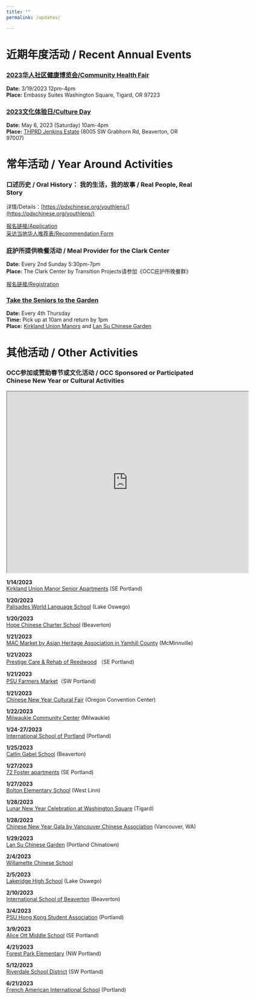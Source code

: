```yaml
---
title: ""
permalink: /updates/

---
```


# 近期年度活动 / Recent Annual Events

### [2023华人社区健康博览会/Community Health Fair](https://pdxchinese.org/healthfair/)

**Date:** 3/19/2023 12pm-4pm  
**Place:** Embassy Suites Washington Square, Tigard, OR 97223  

### [2023文化体验日/Culture Day](https://pdxchinese.org/cultureday/)

**Date:** May 6, 2023 (Saturday) 10am-4pm  
**Place:** [THPRD Jenkins Estate](https://www.thprd.org/facilities/historic/jenkins-estate) (8005 SW Grabhorn Rd, Beaverton, OR 97007)  

# 常年活动 / Year Around Activities

### 口述历史 / Oral History： 我的生活，我的故事 / Real People, Real Story

详情/Details：[https://pdxchinese.org/youthlens/](https://pdxchinese.org/youthlens/)

[报名链接/Application](https://docs.google.com/forms/d/e/1FAIpQLScK3ahKKd_XjBtZNlOqSQhaRgjLDolodXpg9dIBx3lLu3mbWg/viewform?usp=sf_link)  
[采访当地华人推荐表/Recommendation Form](https://docs.google.com/forms/d/e/1FAIpQLSconI7lF4QMz0Wvl34UQhkkMm9pq6PuIGGvP7Ek3Ie8dzvU9A/viewform?usp=sf_link)  

### 庇护所提供晚餐活动 / Meal Provider for the Clark Center

**Date:** Every 2nd Sunday 5:30pm-7pm  
**Place:** The Clark Center by Transition Projects请参加《OCC庇护所晚餐群》  

[报名链接/Registration](https://signup.com/client/invitation2/secure/114701245205736806/false#/invitation)

### [Take the Seniors to the Garden](https://pdxchinese.org/ridewseniors/)

**Date:** Every 4th Thursday  
**Time:** Pick up at 10am and return by 1pm  
**Place:** [Kirkland Union Manors](https://theunionmanors.org/kirkland-union-manors/) and [Lan Su Chinese Garden](https://lansugarden.org/)  

# 其他活动 / Other Activities

### OCC参加或赞助春节或文化活动 / OCC Sponsored or Participated Chinese New Year or Cultural Activities

<iframe src="https://www.google.com/maps/d/u/0/embed?mid=1CeLwb-03MNEFwnPaZlm6LAqtMeFgwOI&ehbc=2E312F" width="640" height="480"></iframe>

**1/14/2023**  
[Kirkland Union Manor Senior Apartments](https://pdxchinese.org/lunarnewyear/) (SE Portland)  

**1/20/2023**  
[Palisades World Language School](https://www.losdschools.org/Domain/1866) (Lake Oswego)  

**1/20/2023**  
[Hope Chinese Charter School](https://hopeccs.org/) (Beaverton)  

**1/21/2023**  
[MAC Market by Asian Heritage Association in Yamhill County](https://www.eventbrite.com/e/lunar-new-year-celebration-tickets-473476941277) (McMinnville)  

**1/21/2023**  
[Prestige Care & Rehab of Reedwood](https://www.prestigecare.com/) （SE Portland)  

**1/21/2023**  
[PSU Farmers Market](https://www.portlandfarmersmarket.org/)（SW Portland)  

**1/21/2023**  
[Chinese New Year Cultural Fair](https://www.oregoncc.org/en/events/2023/01/chinese-new-year-cultural-fair-2023) (Oregon Convention Center)  

**1/22/2023**  
[Milwaukie Community Center](https://ncprd.com/wp-content/uploads/2022/12/MCC-Connection_Jan_Feb_2023_Final_singles.pdf) (Milwaukie)  

**1/24-27/2023**  
[International School of Portland](https://intlschool.org/) (Portland)  

**1/25/2023**  
[Catlin Gabel School](https://www.catlin.edu/) (Beaverton)  

**1/27/2023**  
[72 Foster apartments](http://reachproperties.org/property-listings/72foster/) (SE Portland)  

**1/27/2023**  
[Bolton Elementary School](https://www.wlwv.k12.or.us/bolps) (West Linn)  

**1/28/2023**  
[Lunar New Year Celebration at Washington Square](https://www.shopwashingtonsquare.com/Events/Details/556607) (Tigard)  

**1/28/2023**  
[Chinese New Year Gala by Vancouver Chinese Association](https://www.visitvancouverwa.com/event/lunar-new-year/27153/) (Vancouver, WA)  

**1/29/2023**  
[Lan Su Chinese Garden](https://lansugarden.org/things-to-do/ongoing-programs/chinese-new-year/)  (Portland Chinatown)  

**2/4/2023**  
[Willamette Chinese School](https://wcscorvallis.webs.com/)  

**2/5/2023**  
[Lakeridge High School](https://www.losdschools.org/lhs) (Lake Oswego)  

**2/10/2023**  
[International School of Beaverton](https://isb.beaverton.k12.or.us/) (Beaverton)  

**3/4/2023**  
[PSU Hong Kong Student Association](https://www.facebook.com/psu.hksa/) (Portland)  

**3/9/2023**  
[Alice Ott Middle School](https://aoms.ddouglas.k12.or.us/) (SE Portland)  

**4/21/2023**  
[Forest Park Elementary](https://www.pps.net/forestpark) (NW Portland)  

**5/12/2023**  
[Riverdale School District](https://www.riverdaleschool.com/) (SW Portland)  

**6/21/2023**  
[French American International School](https://www.fisoregon.org/) (Portland)  
